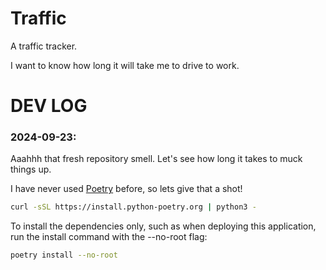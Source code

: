 # Traffic

A traffic tracker.

I want to know how long it will take me to drive to work. 

# DEV LOG

### 2024-09-23:

Aaahhh that fresh repository smell. Let's see how long it takes to muck things up.

I have never used [Poetry](https://python-poetry.org/) before, so lets give that a shot!
```bash
curl -sSL https://install.python-poetry.org | python3 -
```

To install the dependencies only, such as when deploying this application, run the install command with the --no-root flag:
```bash
poetry install --no-root
```

